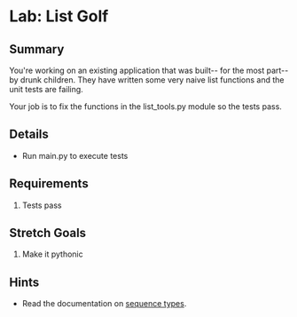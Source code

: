 # Lab: List Golf

## Summary 

You're working on an existing application
that was built-- for the most part-- by 
drunk children. They have written some very
naive list functions and the unit tests are
failing. 

Your job is to fix the functions in the
list_tools.py module so the tests pass.

## Details 
* Run main.py to execute tests

## Requirements   
1. Tests pass

## Stretch Goals
1. Make it pythonic
















## Hints
* Read the documentation on [sequence types](https://docs.python.org/3/library/stdtypes.html#sequence-types-list-tuple-range).


